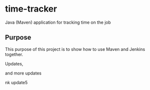 # time-tracker
Java (Maven) application for tracking time on the job

## Purpose

This purpose of this project is to show how to use Maven and Jenkins together.

Updates, 

and more updates

nk update5

